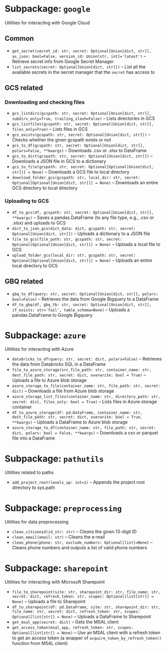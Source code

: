 # Subpackage: `google`
Utilities for interacting with Google Cloud

## Common
- `get_secret(secret_id: str, secret: Optional[Union[dict, str]], as_json: bool=False, version_id: Union[str, int]='latest')` – Retrieve secret info from Google Secret Manager
- `list_secrets(secret: Optional[Union[dict, str]])` – List all the available secrets in the secret manager that the `secret` has access to

## GCS related
### Downloading and checking files
- `gcs_listdirs(gcspath: str, secret: Optional[Union[dict, str]], subdirs_only=True, trailing_slash=False)` – Lists directories in GCS
- `gcs_listfiles(gcspath: str, secret: Optional[Union[dict, str]], files_only=True)` – Lists files in GCS
- `gcs_exists(gcspath: str, secret: Optional[Union[dict, str]])` – Checks whether the given gcspath exists or not
- `gcs_to_df(gcspath: str, secret: Optional[Union[dict, str]], polars=False, **kwargs)` – Downloads .csv or .xlsx to DataFrame
- `gcs_to_dict(gcspath: str, secret: Optional[Union[dict, str]])` – Downloads a JSON file in GCS to a dictionary
- `gcs_to_file(gcspath: str, secret: Optional[Optional[Union[dict, str]]] = None)` – Downloads a GCS file to local directory
- `download_folder_gcs(gcspath: str, local_dir: str, secret: Optional[Optional[Union[dict, str]]] = None)` – Downloads an entire GCS directory to local directory


### Uploading to GCS
- `df_to_gcs(df, gcspath: str, secret: Optional[Union[dict, str]], **kwargs)` – Saves a pandas.DataFrame (to any file type, e.g., .csv or .xlsx) and uploads to GCS
- `dict_to_json_gcs(dict_data: dict, gcspath: str, secret: Optional[Union[dict, str]])` – Uploads a dictionary to a JSON file
- `file_to_gcs(file_path: str, gcspath: str, secret: Optional[Optional[Union[dict, str]]] = None)` – Uploads a local file to GCS
- `upload_folder_gcs(local_dir: str, gcspath: str, secret: Optional[Optional[Union[dict, str]]] = None)` – Uploads an entire local directory to GCS

## GBQ related
- `gbq_to_df(query: str, secret: Optional[Union[dict, str]], polars: bool=False)` – Retrieves the data from Google Bigquery to a DataFrame
- `df_to_gbq(df, gbq_tb: str, secret: Optional[Union[dict, str]], if_exists: str='fail', table_schema=None)` – Uploads a pandas.DataFrame to Google Bigquery


# Subpackage: `azure`
Utilities for interacting with Azure

- `databricks_to_df(query: str, secret: dict, polars=False)` – Retrieves the data from Databricks SQL in a DataFrame
- `file_to_azure_storage(src_file_path: str, container_name: str, dest_file_path: str, secret: dict, overwrite: bool = True)` – Uploads a file to Azure blob storage
- `azure_storage_to_file(container_name: str, file_path: str, secret: dict)` – Downloads a file from Azure blob storage
- `azure_storage_list_files(container_name: str, directory_path: str, secret: dict, files_only: bool = True)` – Lists files in Azure storage container
- `df_to_azure_storage(df: pd.DataFrame, container_name: str, dest_file_path: str, secret: dict, overwrite: bool = True, **kwargs)` – Uploads a DataFrame to Azure blob storage
- `azure_storage_to_df(container_name: str, file_path: str, secret: dict, polars: bool = False, **kwargs)` – Downloads a csv or parquet file into a DataFrame


# Subpackage: `pathutils`
Utilities related to paths

- `add_project_root(levels_up: int=1)` – Appends the project root directory to sys.path

# Subpackage: `preprocessing`
Utilities for data preprocessing

- `clean_citizenid(id_str: str)` – Cleans the given 13-digit ID
- `clean_email(email: str)` – Cleans the e-mail
- `clean_phone(phone: str, exclude_numbers: Optional[list]=None)` – Cleans phone numbers and outputs a list of valid phone numbers


# Subpackage: `sharepoint`
Utilities for interacting with Microsoft Sharepoint

- `file_to_sharepoint(site: str, sharepoint_dir: str, file_name: str, secret: dict, refresh_token: str, scopes: Optional[list[str]] = None)` – Uploads a file to Sharepoint
- `df_to_sharepoint(df: pd.DataFrame, site: str, sharepoint_dir: str, file_name: str, secret: dict, refresh_token: str, scopes: Optional[list[str]] = None)` – Uploads a DataFrame to Sharepoint
- `get_msal_app(secret: dict)` – Gets the MSAL client
- `get_access_token(msal_app, refresh_token: str, scopes: Optional[list[str]] = None)` – Use an MSAL client with a refresh token to get an access token (a wrapper of `acquire_token_by_refresh_token()` function from MSAL client)
